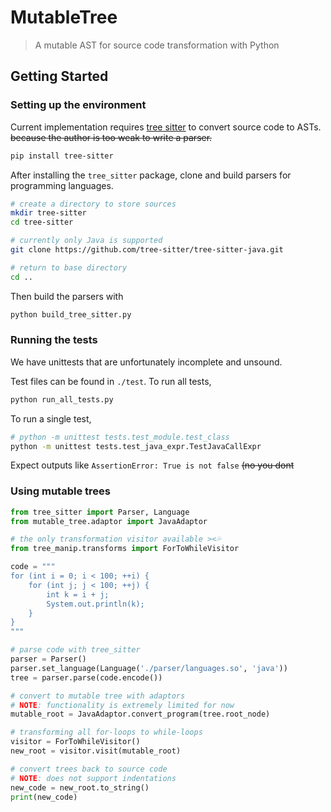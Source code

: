 # MutableTree

> A mutable AST for source code transformation with Python

## Getting Started

### Setting up the environment

Current implementation requires [tree sitter](https://tree-sitter.github.io/) to convert source code to ASTs. ~~because the author is too weak to write a parser.~~

```sh
pip install tree-sitter
```

After installing the `tree_sitter` package, clone and build parsers for programming languages.

```sh
# create a directory to store sources
mkdir tree-sitter
cd tree-sitter

# currently only Java is supported
git clone https://github.com/tree-sitter/tree-sitter-java.git

# return to base directory
cd ..
```

Then build the parsers with

```sh
python build_tree_sitter.py
```

### Running the tests

We have unittests that are unfortunately incomplete and unsound.

Test files can be found in `./test`. To run all tests,

```sh
python run_all_tests.py
```

To run a single test,

```sh
# python -m unittest tests.test_module.test_class
python -m unittest tests.test_java_expr.TestJavaCallExpr
```

Expect outputs like `AssertionError: True is not false` ~~(no you dont~~

### Using mutable trees

```python
from tree_sitter import Parser, Language
from mutable_tree.adaptor import JavaAdaptor

# the only transformation visitor available ><💦
from tree_manip.transforms import ForToWhileVisitor

code = """
for (int i = 0; i < 100; ++i) {
    for (int j; j < 100; ++j) {
        int k = i + j;
        System.out.println(k);
    }
}
"""

# parse code with tree_sitter
parser = Parser()
parser.set_language(Language('./parser/languages.so', 'java'))
tree = parser.parse(code.encode())

# convert to mutable tree with adaptors
# NOTE: functionality is extremely limited for now
mutable_root = JavaAdaptor.convert_program(tree.root_node)

# transforming all for-loops to while-loops
visitor = ForToWhileVisitor()
new_root = visitor.visit(mutable_root)

# convert trees back to source code
# NOTE: does not support indentations
new_code = new_root.to_string()
print(new_code)
```
